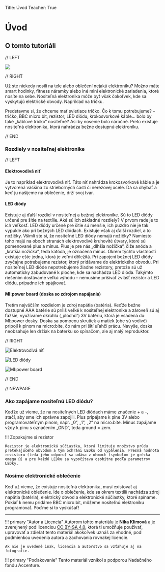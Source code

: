 Title:   	Úvod
Teacher:	True

# Úvod
## 	O tomto tutoriáli

// LEFT

![](images/09_final.jpg)

// RIGHT

Už ste niekedy nosili na tele alebo oblečení nejakú elektroniku? Možno máte smart hodinky, fitness náramky alebo iné mini elektronické zariadenia, ktoré nosíte na sebe. Nositeľná elektronika môže byť však čokoľvek, kde sa vyskytujú elektrické obvody. Napríklad na tričku.

Predstavme si, že chceme mať svietiace tričko. Čo k tomu potrebujeme? – tričko, BBC micro:bit, rezistor, LED diódu, krokosvorkové káble... bolo by také „káblové tričko“ nositeľné? Asi by nosenie bolo náročné. Preto existuje nositeľná elektronika, ktorá nahrádza bežne dostupnú elektroniku.

// END

### Rozdiely v nositeľnej elektronike

// LEFT

#### Elektrovodivá niť

Je to napríklad elektrovodivá niť. Táto niť nahrádza krokosvorkové káble a je vytvorená väčšina zo strieborných častí či nerezovej ocele. Dá sa ohýbať a keď ju našijeme na oblečenie, drží svoj tvar.

#### LED diódy

Existuje aj ďalší rozdiel v nositeľnej a bežnej elektronike. Sú to LED diódy určené pre šitie na textílie. Aké sú ich základné rozdiely? V prvom rade je to ich veľkosť. LED diódy určené pre šitie sú menšie, ich puzdro nie je tak vypuklé ako pri bežných LED diódach. Existuje však aj ďalší rozdiel, a to nožičky. Všimli ste si, že nositeľné LED diódy nemajú nožičky? Namiesto toho majú na oboch stranách elektrovodivé kruhovité útvary, ktoré sú pomenované plus a mínus. Plus je pre nás „dlhšia nožička“, čiže anóda a „kratšia nožička“, teda katóda, je označená mínus. Okrem týchto vlastností existuje ešte jedna, ktorá je veľmi dôležitá. Pri zapojení bežnej LED diódy zvyčajne potrebujeme rezistor, ktorý pridávame do elektrického obvodu. Pri nositeľnej LED dióde nepotrebujeme žiadne rezistory, pretože sú už automaticky zabudované k ploche, kde sa nachádza LED dióda. Takýmto riešením dostávame veľkú výhodu – nemusíme prišívať zvlášť rezistor a LED diódu, prípadne ich spájkovať.


#### MI:power board (doska so zdrojom napájania)

Tretím najväčším rozdielom je zdroj napätia (batéria). Keďže bežne dostupné AAA batérie sú príliš veľké k nositeľnej elektronike a zároveň sú aj ťažšie, využívame okrúhlu („plochú“) 3V batériu, ktorá je vsadená do MI:power dosky. Doska sa pomocou skrutiek a matiek (obe sú vodivé) pripojí k pinom na micro:bite, čo nám pri šití uľahčí prácu. Navyše, doska neobsahuje len držiak na baterku so spínačom, ale aj malý reproduktor.

// RIGHT

![Elektrovodivá niť](images/01_nit.jpg)

![LED diódy](images/02_led.jpg)

![MI:power board](images/03_power.jpg)

// END
 

// NEWPAGE

### Ako zapájame nositeľnú LED diódu?

Keďže už vieme, že na nositeľných LED diódach máme značenie + a -, stačí, aby sme ich správne zapojili. Plus pripájame k pine 3V alebo programovateľným pinom, napr. „0“, „1“, „2“ na micro:bite. Mínus zapájame vždy k pinu s označením „GND“, teda ground = zem.

!!! Zopakujme si rezistor

	Rezistor je elektronická súčiastka, ktorá limituje množstvo prúdu pretekajúceho obvodom a tým ochráni LEDku od vypálenia. Presná hodnota rezistoru (teda jeho odporu) sa udáva v ohmoch (symbolom je grécka omega Ω) a pre každú LEDku sa vypočítava osobitne podľa parametrov LEDky.

### Nosíme elektronické oblečenie

Keď už vieme, že existuje nositeľná elektronika, musí existovať aj elektronické oblečenie. Ide o oblečenie, kde sa okrem textílií nachádza zdroj napätia (batéria), elektrický obvod a elektronické súčiastky, ktoré spíname. Pokiaľ k nemu pridáme BBC micro:bit, môžeme nositeľnú elektroniku programovať. Poďme si to vyskúšať!


---

!!! primary "Autor a Licencia"
	Autorom tohto materiálu je **Nika Klimová** a je zverejnený pod licenciou [CC BY-SA 4.0](https://creativecommons.org/licenses/by-sa/4.0/), ktorá ti umožňuje používať, upravovať a zdieľať tento materiál akokoľvek uznáš za vhodné, pod podmienkou uvedenia autora a zachovania rovnakej licencie.

	Ak nie je uvedené inak, licencia a autorstvo sa vzťahuje aj na fotografie.


!!! primary "Poďakovanie"
	Tento materiál vznikol s podporou Nadačného fondu Accenture.
